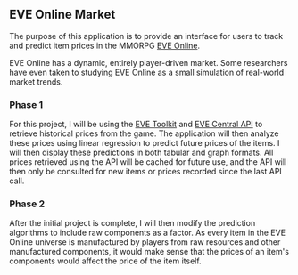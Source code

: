 ## EVE Online Market

The purpose of this application is to provide an interface for users to track and predict item prices in the MMORPG [EVE Online](http://www.eveonline.com/).

EVE Online has a dynamic, entirely player-driven market.  Some researchers have even taken to studying EVE Online as a small simulation of real-world market trends.

### Phase 1
For this project, I will be using the [EVE Toolkit](http://community.eveonline.com/community/fansites/toolkit/) and [EVE Central API](http://dev.eve-central.com/evec-api/start) to retrieve historical prices from the game.  The application will then analyze these prices using linear regression to predict future prices of the items.  I will then display these predictions in both tabular and graph formats.  All prices retrieved using the API will be cached for future use, and the API will then only be consulted for new items or prices recorded since the last API call.

### Phase 2
After the initial project is complete, I will then modify the prediction algorithms to include raw components as a factor.  As every item in the EVE Online universe is manufactured by players from raw resources and other manufactured components, it would make sense that the prices of an item's components would affect the price of the item itself.
